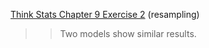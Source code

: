 [Think Stats Chapter 9 Exercise 2](http://greenteapress.com/thinkstats2/html/thinkstats2010.html#toc90) (resampling)

>> Two models show similar results. 
